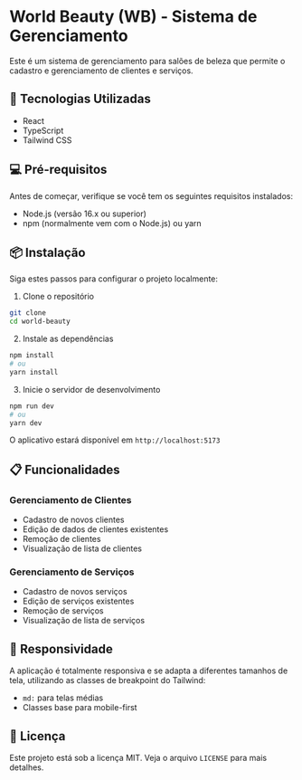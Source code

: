 # World Beauty (WB) - Sistema de Gerenciamento

Este é um sistema de gerenciamento para salões de beleza que permite o cadastro e gerenciamento de clientes e serviços.

## 🚀 Tecnologias Utilizadas

- React
- TypeScript
- Tailwind CSS

## 💻 Pré-requisitos

Antes de começar, verifique se você tem os seguintes requisitos instalados:

- Node.js (versão 16.x ou superior)
- npm (normalmente vem com o Node.js) ou yarn

## 📦 Instalação

Siga estes passos para configurar o projeto localmente:

1. Clone o repositório

```bash
git clone
cd world-beauty
```

2. Instale as dependências

```bash
npm install
# ou
yarn install
```

3. Inicie o servidor de desenvolvimento

```bash
npm run dev
# ou
yarn dev
```

O aplicativo estará disponível em `http://localhost:5173`

## 📋 Funcionalidades

### Gerenciamento de Clientes

- Cadastro de novos clientes
- Edição de dados de clientes existentes
- Remoção de clientes
- Visualização de lista de clientes

### Gerenciamento de Serviços

- Cadastro de novos serviços
- Edição de serviços existentes
- Remoção de serviços
- Visualização de lista de serviços

## 📱 Responsividade

A aplicação é totalmente responsiva e se adapta a diferentes tamanhos de tela, utilizando as classes de breakpoint do Tailwind:

- `md:` para telas médias
- Classes base para mobile-first

## 📝 Licença

Este projeto está sob a licença MIT. Veja o arquivo `LICENSE` para mais detalhes.
